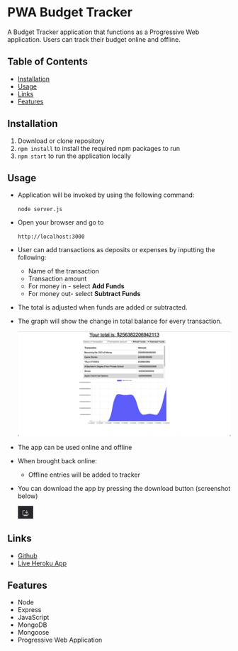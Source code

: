# PWA Budget Tracker

A Budget Tracker application that functions as a Progressive Web application.  Users can track their budget online and offline.

## Table of Contents

* [Installation](#installation)
* [Usage](#usage)
* [Links](#Links)
* [Features](#Features)

## Installation

1. Download or clone repository
2. `npm install` to install the required npm packages to run
3. `npm start` to run the application locally

## Usage

* Application will be invoked by using the following command:

  `node server.js`

* Open your browser and go to
  
  `http://localhost:3000`

* User can add transactions as deposits or expenses by inputting the following:
  * Name of the transaction
  * Transaction amount
  * For money in - select **Add Funds**
  * For money out- select **Subtract Funds**

* The total is adjusted when funds are added or subtracted.

* The graph will show the change in total balance for every transaction.

  ![PWA Budget Tracker Screenshot](public/assets/images/pwaBudgetTracker.jpg)

* The app can be used online and offline


* When brought back online:
  * Offline entries will be added to tracker

* You can download the app by pressing the download button (screenshot below)

  ![Download App](public/assets/images/downloadApp.jpg)

## Links

* [Github]( https://github.com/mellowmoo )
* [Live Heroku App]( https://pacific-sierra-20869.herokuapp.com/ )

## Features

* Node
* Express
* JavaScript
* MongoDB
* Mongoose
* Progressive Web Application
